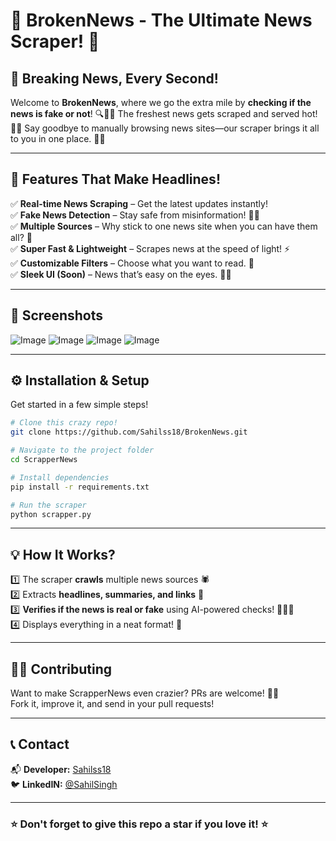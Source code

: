 # 📰 BrokenNews - The Ultimate News Scraper! 🚀

## 📢 Breaking News, Every Second!  
Welcome to **BrokenNews**, where we go the extra mile by **checking if the news is fake or not**! 🔍🕵️‍♂️
The freshest news gets scraped and served hot! 🍕🔥 
Say goodbye to manually browsing news sites—our scraper brings it all to you in one place. 🤖💡

---

## 🌟 Features That Make Headlines!
✅ **Real-time News Scraping** – Get the latest updates instantly!  
✅ **Fake News Detection** – Stay safe from misinformation! 🛑📰  
✅ **Multiple Sources** – Why stick to one news site when you can have them all? 📡  
✅ **Super Fast & Lightweight** – Scrapes news at the speed of light! ⚡  
✅ **Customizable Filters** – Choose what you want to read. 🎯  
✅ **Sleek UI (Soon)** – News that’s easy on the eyes. 👀✨  

---

## 📸 Screenshots

![Image](https://github.com/user-attachments/assets/26290d4c-e34f-4596-964b-191b711cefa8)
![Image](https://github.com/user-attachments/assets/c112a540-83a8-4c2e-a59c-d61b7d308a45)
![Image](https://github.com/user-attachments/assets/a2d37ffb-264b-408d-b2b0-0505dceef27c)
![Image](https://github.com/user-attachments/assets/3b8fc04d-96f2-47c1-ba4b-74c7cd188c44) 

---

## ⚙️ Installation & Setup
Get started in a few simple steps!  
```sh
# Clone this crazy repo!
git clone https://github.com/Sahilss18/BrokenNews.git

# Navigate to the project folder
cd ScrapperNews

# Install dependencies
pip install -r requirements.txt

# Run the scraper
python scrapper.py
```
---

## 💡 How It Works?
1️⃣ The scraper **crawls** multiple news sources 🕷️  
2️⃣ Extracts **headlines, summaries, and links** 📜  
3️⃣ **Verifies if the news is real or fake** using AI-powered checks! 🤖✅❌  
4️⃣ Displays everything in a neat format! 🎉  

---

## 👨‍💻 Contributing
Want to make ScrapperNews even crazier? PRs are welcome! 🎩✨  
Fork it, improve it, and send in your pull requests!  

---

## 📞 Contact
📬 **Developer:** [Sahilss18](https://github.com/Sahilss18)  
🐦 **LinkedIN:** [@SahilSingh](www.linkedin.com/in/sahilsingh18)  


---

### ⭐ Don't forget to give this repo a star if you love it! ⭐
